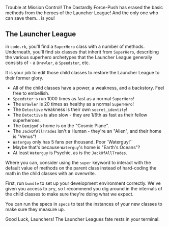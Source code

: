 Trouble at Mission Control! The Dastardly Force-Push has erased the basic methods from the heroes of the Launcher League! And the only one who can save them... is you!


## The Launcher League

in `code.rb`, you'll find a `SuperHero` class with a number of methods. Underneath, you'll find six classes that inherit from `SuperHero`, describing the various superhero archetypes that the Launcher League generally consists of - a `Brawler`, a `Speedster`, etc.

It is your job to edit those child classes to restore the Launcher League to their former glory.

- All of the child classes have a power, a weakness, and a backstory.  Feel free to embellish.
- `Speedster`-s run 1000 times as fast as a normal `SuperHero`!
- The `Brawler` is 20 times as healthy as a normal `SuperHero`!
- The `Detective` weakness is their own `secret_identity`!
- The `Detective` is also slow - they are 1/6th as fast as their fellow superheroes.
- The `Demigod`'s home is on the "Cosmic Plane".
- The `JackOfAllTrades` isn't a Human - they're an "Alien", and their home is "Venus"!
- `Waterguy` only has 5 fans per thousand. Poor `Waterguy!``
- Maybe that's because `Waterguy`'s home is "Earth's Oceans"?
- At least `Waterguy` is Psychic, as is the `JackOfAllTrades`.

Where you can, consider using the `super` keyword to interact with the default value of methods on the parent class instead of hard-coding the math in the child classes with an overwrite.

First, run `bundle` to set up your development environment correctly. We've given you access to `pry`, so I recommend you dig around in the internals of the child classes to make sure they're doing what we expect.

You can run the specs in `specs` to test the instances of your new classes to make sure they measure up.

Good Luck, Launchers! The Launcher Leagues fate rests in your terminal.
